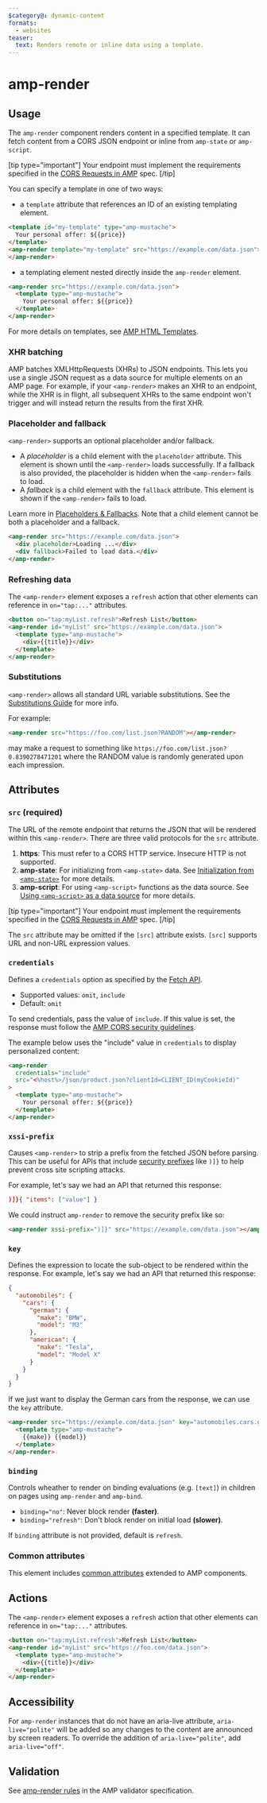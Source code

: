 ```yaml
---
$category@: dynamic-content
formats:
  - websites
teaser:
  text: Renders remote or inline data using a template.
---
```


<!--
Copyright 2021 The AMP HTML Authors. All Rights Reserved.

Licensed under the Apache License, Version 2.0 (the "License");
you may not use this file except in compliance with the License.
You may obtain a copy of the License at

      http://www.apache.org/licenses/LICENSE-2.0

Unless required by applicable law or agreed to in writing, software
distributed under the License is distributed on an "AS-IS" BASIS,
WITHOUT WARRANTIES OR CONDITIONS OF ANY KIND, either express or implied.
See the License for the specific language governing permissions and
limitations under the License.
-->

# amp-render

<!--
  If the component is relevant for more than one format and operates differently between these
  formats, include and filter multiple content blocks and code samples.
-->

## Usage

The `amp-render` component renders content in a specified template. It can fetch content from a CORS JSON endpoint or inline from `amp-state` or `amp-script`.

[tip type="important"]
Your endpoint must implement the requirements specified in the [CORS Requests in AMP](https://amp.dev/documentation/guides-and-tutorials/learn/amp-caches-and-cors/amp-cors-requests) spec.
[/tip]

You can specify a template in one of two ways:

-   a `template` attribute that references an ID of an existing templating element.

```html
<template id="my-template" type="amp-mustache">
  Your personal offer: ${{price}}
</template>
<amp-render template="my-template" src="https://example.com/data.json">
</amp-render>
```

-   a templating element nested directly inside the `amp-render` element.

```html
<amp-render src="https://example.com/data.json">
  <template type="amp-mustache">
    Your personal offer: ${{price}}
  </template>
</amp-render>
```

For more details on templates, see [AMP HTML Templates](../../spec/amp-html-templates.md).

<!--
  * [Read more about filtering sections](https://amp.dev/documentation/guides-and-tutorials/contribute/contribute-documentation/formatting/?format=websites#filtering-sections)
  * [Read more about executable code samples](https://amp.dev/documentation/guides-and-tutorials/contribute/contribute-documentation/formatting/?format=websites#preview-code-samples)
 -->

### XHR batching

AMP batches XMLHttpRequests (XHRs) to JSON endpoints. This lets you use a single JSON request as a data source for multiple elements on an AMP page. For example, if your `<amp-render>` makes an XHR to an endpoint, while the XHR is in flight, all subsequent XHRs to the same endpoint won't trigger and will instead return the results from the first XHR.

### Placeholder and fallback

`<amp-render>` supports an optional placeholder and/or fallback.

-   A _placeholder_ is a child element with the `placeholder` attribute. This element is shown until the `<amp-render>` loads successfully. If a fallback is also provided, the placeholder is hidden when the `<amp-render>` fails to load.
-   A _fallback_ is a child element with the `fallback` attribute. This element is shown if the `<amp-render>` fails to load.

Learn more in [Placeholders & Fallbacks](https://amp.dev/documentation/guides-and-tutorials/develop/style_and_layout/placeholders). Note that a child element cannot be both a placeholder and a fallback.

```html
<amp-render src="https://example.com/data.json">
  <div placeholder>Loading ...</div>
  <div fallback>Failed to load data.</div>
</amp-render>
```

### Refreshing data

The `<amp-render>` element exposes a `refresh` action that other elements can reference in `on="tap:..."` attributes.

```html
<button on="tap:myList.refresh">Refresh List</button>
<amp-render id="myList" src="https://example.com/data.json">
  <template type="amp-mustache">
    <div>{{title}}</div>
  </template>
</amp-render>
```

### Substitutions

`<amp-render>` allows all standard URL variable substitutions.
See the [Substitutions Guide](../../docs/spec/amp-var-substitutions.md) for more info.

For example:

```html
<amp-render src="https://foo.com/list.json?RANDOM"></amp-render>
```

may make a request to something like `https://foo.com/list.json?0.8390278471201` where the RANDOM value is randomly generated upon each impression.

## Attributes

### `src` (required)

The URL of the remote endpoint that returns the JSON that will be rendered
within this `<amp-render>`. There are three valid protocols for the `src` attribute.

1. **https**: This must refer to a CORS HTTP service. Insecure HTTP is not supported.
2. **amp-state**: For initializing from `<amp-state>` data. See [Initialization from `<amp-state>`](#initialization-from-amp-state) for more details.
3. **amp-script**: For using `<amp-script>` functions as the data source. See [Using `<amp-script>` as a data source](#using-amp-script-as-a-data-source) for more details.

[tip type="important"]
Your endpoint must implement the requirements specified in the [CORS Requests in AMP](https://www.ampproject.org/docs/fundamentals/amp-cors-requests) spec.
[/tip]

The `src` attribute may be omitted if the `[src]` attribute exists. `[src]` supports URL and non-URL expression values.

### `credentials`

Defines a `credentials` option as specified by the [Fetch API](https://fetch.spec.whatwg.org/).

-   Supported values: `omit`, `include`
-   Default: `omit`

To send credentials, pass the value of `include`. If this value is set, the response must follow the [AMP CORS security guidelines](https://amp.dev/documentation/guides-and-tutorials/learn/amp-caches-and-cors/amp-cors-requests/#cors-security-in-amp).

The example below uses the "include" value in `credentials` to display personalized content:

```html
<amp-render
  credentials="include"
  src="<%host%>/json/product.json?clientId=CLIENT_ID(myCookieId)"
>
  <template type="amp-mustache">
    Your personal offer: ${{price}}
  </template>
</amp-render>
```

### `xssi-prefix`

Causes `<amp-render>` to strip a prefix from the fetched JSON before parsing. This can be useful for APIs that include [security prefixes](http://patorjk.com/blog/2013/02/05/crafty-tricks-for-avoiding-xssi/) like `)]}` to help prevent cross site scripting attacks.

For example, let's say we had an API that returned this response:

```json
)]}{ "items": ["value"] }
```

We could instruct `amp-render` to remove the security prefix like so:

```html
<amp-render xssi-prefix=")]}" src="https://example.com/data.json"></amp-render>
```

### `key`

Defines the expression to locate the sub-object to be rendered within the response. For example, let's say we had an API that returned this response:

```json
{
  "automobiles": {
    "cars": {
      "german": {
        "make": "BMW",
        "model": "M3"
      },
      "american": {
        "make": "Tesla",
        "model": "Model X"
      }
    }
  }
}
```

If we just want to display the German cars from the response, we can use the `key` attribute.

```html
<amp-render src="https://example.com/data.json" key="automobiles.cars.german">
  <template type="amp-mustache">
    {{make}} {{model}}
  </template>
</amp-render>
```

### `binding`

Controls wheather to render on binding evaluations (e.g. `[text]`) in children on pages using `amp-render` and `amp-bind`.

-   `binding="no"`: Never block render **(faster)**.
-   `binding="refresh"`: Don't block render on initial load **(slower)**.

If `binding` attribute is not provided, default is `refresh`.

### Common attributes

This element includes [common attributes](https://amp.dev/documentation/guides-and-tutorials/learn/common_attributes) extended to AMP components.

## Actions

The `<amp-render>` element exposes a `refresh` action that other elements can reference in `on="tap:..."` attributes.

```html
<button on="tap:myList.refresh">Refresh List</button>
<amp-render id="myList" src="https://foo.com/data.json">
  <template type="amp-mustache">
    <div>{{title}}</div>
  </template>
</amp-render>
```

## Accessibility

For `amp-render` instances that do not have an aria-live attribute, `aria-live="polite"` will be added so any changes to the content are announced by screen readers. To override the addition of `aria-live="polite"`, add `aria-live="off"`.

## Validation

See [amp-render rules](https://github.com/ampproject/amphtml/blob/main/extensions/amp-render/validator-amp-render.protoascii) in the AMP validator specification.
